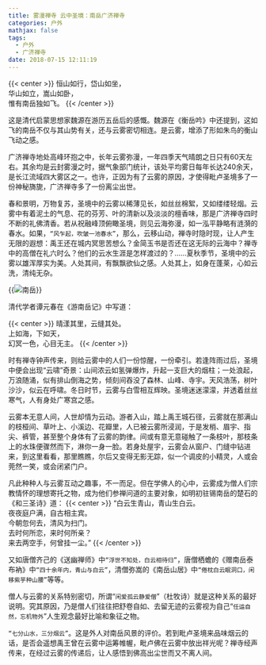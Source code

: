 ```yaml
---
title: 雾漫禅寺 云中圣境：南岳广济禅寺
categories: 户外
mathjax: false
tags:
  - 户外
  - 广济禅寺
date: 2018-07-15 12:11:19
---
```

{{< center >}}
恒山如行，岱山如坐，<br>华山如立，嵩山如卧，<br>惟有南岳独如飞。
{{< /center >}}

这是清代启蒙思想家魏源在游历五岳后的感慨。魏源在《衡岳吟》中还提到，这如飞的南岳不仅与其山势有关，还与云雾密切相连。是云雾，增添了形如朱鸟的衡山飞动之感。

广济禅寺地处高峰环抱之中，长年云雾弥漫，一年四季天气晴朗之日只有60天左右。其余均是云封雾漫之时，据气象部门统计，该处平均雾日每年长达240余天，是长江流域四大雾区之一。也许，正因为有了云雾的原因，才使得毗卢圣境多了一份神秘旖旎，广济禅寺多了一份离尘出世。

春和景明，万物复苏，圣境中的云雾以稀薄见长，如丝丝棉絮，又如缕缕轻烟。云雾中有着泥土的气息、花的芬芳、叶的清新以及淡淡的檀香味，那是广济禅寺四时不断的礼佛清香。若从祝融峰顶俯瞰圣境，则见云海弥漫，如一泓平静略有涟漪的春水。如果，`“风乍起，吹皱一池春水”`，那么，云移山动，禅寺时隐时现，让人产生无限的遐想：禹王还在城内冥思苦想么？金简玉书是否还在这无际的云海中？禅寺中的高僧在礼六时么？他们的云水生涯是怎样渡过的？……夏秋季节，圣境中的云雾以雄浑厚实为美。人处其间，有飘飘欲仙之感。人处其上，如身在蓬莱，心如云洗，清纯无杂。

{{<img src="http://ian2.oss-cn-hangzhou.aliyuncs.com/2019-03-08-051658.jpg" alt="南岳">}}

清代学者谭元春在《游南岳记》中写道：

{{< center >}}
晴漾其里，云缝其处。<br>
上如海，下如天，<br>
幻冥一色，心目无主。
{{< /center >}}

时有禅寺钟声传来，则给云雾中的人们一份惊醒，一份牵引。若逢阵雨过后，圣境中便会出现“云啸”奇景：山间浓云如氢弹爆炸，升起一支巨大的烟柱；一处浪起，万浪随涌，似有排山倒海之势，倾刻间吞没了森林、山峰、寺宇。天风浩荡，树叶沙沙，似云在呼啸。冬日时节，云雾与白雪相互辉映。圣境迷迷濛濛，并透着丝丝寒气，人有身处广寒宫之感。

云雾本无意人间，人世却情为云动。游者入山，踏上禹王城石径，云雾就在那满山的枝桠间、草叶上、小溪边、花瓣里，人已被云雾所浸润，于是发梢、眉宇、指尖、裤管，甚至整个身体有了云雾的韵律。间或有意无意碰触了一条枝叶，那枝条上的水珠便骤然而下，淋你一身一脸。若身处屋宇，云雾会从窗户、门缝中钻进来，到这里看看，那里瞧瞧，尔后又变得无影无踪，似一个调皮的小精灵，人或会莞然一笑，或会闭紧门户。

凡此种种人与云雾互动之趣事，不一而足。但在学佛人的心中，云雾成为僧人们宗教情怀的理想寄托之物，成为他们参禅问道的主要对象，如明初驻锡南岳的楚石的《和三圣诗》道：
{{< center >}}
“白云生青山，青山生白云。<br>夜夜庭户满，自古相主宾。<br>今朝忽何去，清风为扫门。<br>去时何所恋，来时何所亲？<br>来去两空手，何曾挂一尘。”
{{< /center >}}

又如唐僧齐己的《送幽禅师》中`“浮世不知处，白云相待归”`，唐僧栖蟾的《赠南岳泰布衲》中`“四十余年内，青山与白云”`，清僧弥嵩的《南岳山居》中`“倦枕白云眠洞口，闲移紫芋种山腰”`等等。

僧人与云雾的关系特别密切，所谓“`闲爱孤云静爱僧`”（杜牧诗）就是这种关系的最好说明。究其原因，乃是僧人们往往把舒卷自如、去留无迹的云雾视为自己“`任运自然，忘机物外`”人生观念最好比喻和象征之物。

`“七分山水，三分烟云”`。这是外人对南岳风景的评价。若到毗卢圣境来品味烟云的话，是否会遥想禹王曾在云雾中运筹帷幄，毗卢佛在云雾中放出祥光呢？禅寺经声传来，在经过云雾的传递后，让人感悟到佛高出尘世而又不离人间。
